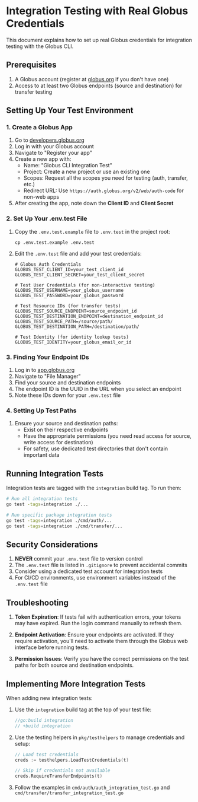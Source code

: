 # Integration Testing with Real Globus Credentials

This document explains how to set up real Globus credentials for integration testing with the Globus CLI.

## Prerequisites

1. A Globus account (register at [globus.org](https://www.globus.org/) if you don't have one)
2. Access to at least two Globus endpoints (source and destination) for transfer testing

## Setting Up Your Test Environment

### 1. Create a Globus App

1. Go to [developers.globus.org](https://developers.globus.org/)
2. Log in with your Globus account
3. Navigate to "Register your app"
4. Create a new app with:
   - Name: "Globus CLI Integration Test"
   - Project: Create a new project or use an existing one
   - Scopes: Request all the scopes you need for testing (auth, transfer, etc.)
   - Redirect URL: Use `https://auth.globus.org/v2/web/auth-code` for non-web apps
5. After creating the app, note down the **Client ID** and **Client Secret**

### 2. Set Up Your .env.test File

1. Copy the `.env.test.example` file to `.env.test` in the project root:
   ```
   cp .env.test.example .env.test
   ```

2. Edit the `.env.test` file and add your test credentials:
   ```
   # Globus Auth Credentials
   GLOBUS_TEST_CLIENT_ID=your_test_client_id
   GLOBUS_TEST_CLIENT_SECRET=your_test_client_secret
   
   # Test User Credentials (for non-interactive testing)
   GLOBUS_TEST_USERNAME=your_globus_username
   GLOBUS_TEST_PASSWORD=your_globus_password
   
   # Test Resource IDs (for transfer tests)
   GLOBUS_TEST_SOURCE_ENDPOINT=source_endpoint_id
   GLOBUS_TEST_DESTINATION_ENDPOINT=destination_endpoint_id
   GLOBUS_TEST_SOURCE_PATH=/source/path/
   GLOBUS_TEST_DESTINATION_PATH=/destination/path/
   
   # Test Identity (for identity lookup tests)
   GLOBUS_TEST_IDENTITY=your_globus_email_or_id
   ```

### 3. Finding Your Endpoint IDs

1. Log in to [app.globus.org](https://app.globus.org/)
2. Navigate to "File Manager" 
3. Find your source and destination endpoints
4. The endpoint ID is the UUID in the URL when you select an endpoint
5. Note these IDs down for your `.env.test` file

### 4. Setting Up Test Paths

1. Ensure your source and destination paths:
   - Exist on their respective endpoints
   - Have the appropriate permissions (you need read access for source, write access for destination)
   - For safety, use dedicated test directories that don't contain important data

## Running Integration Tests

Integration tests are tagged with the `integration` build tag. To run them:

```bash
# Run all integration tests
go test -tags=integration ./...

# Run specific package integration tests
go test -tags=integration ./cmd/auth/...
go test -tags=integration ./cmd/transfer/...
```

## Security Considerations

1. **NEVER** commit your `.env.test` file to version control
2. The `.env.test` file is listed in `.gitignore` to prevent accidental commits
3. Consider using a dedicated test account for integration tests
4. For CI/CD environments, use environment variables instead of the `.env.test` file

## Troubleshooting

1. **Token Expiration**: If tests fail with authentication errors, your tokens may have expired. Run the login command manually to refresh them.

2. **Endpoint Activation**: Ensure your endpoints are activated. If they require activation, you'll need to activate them through the Globus web interface before running tests.

3. **Permission Issues**: Verify you have the correct permissions on the test paths for both source and destination endpoints.

## Implementing More Integration Tests

When adding new integration tests:

1. Use the `integration` build tag at the top of your test file:
   ```go
   //go:build integration
   // +build integration
   ```

2. Use the testing helpers in `pkg/testhelpers` to manage credentials and setup:
   ```go
   // Load test credentials
   creds := testhelpers.LoadTestCredentials(t)
   
   // Skip if credentials not available
   creds.RequireTransferEndpoints(t)
   ```

3. Follow the examples in `cmd/auth/auth_integration_test.go` and `cmd/transfer/transfer_integration_test.go`